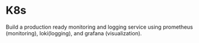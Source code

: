 # K8s

Build a production ready monitoring and logging service using prometheus (monitoring),
loki(logging), and grafana (visualization).
